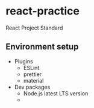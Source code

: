 # react-practice

React Project Standard

## Environment setup

-   Plugins
    -   ESLint
    -   prettier
    -   material
-   Dev packages
    -   Node.js latest LTS version
    -
